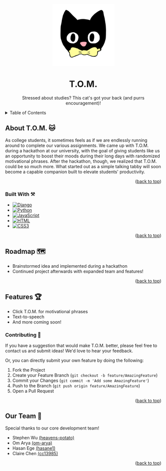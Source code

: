 <a name="readme-top"></a>

<!-- PROJECT LOGO -->
<p align="center">
  <img src="static/assets/TOM.png" alt="TOM" width="200">
</p>
<div align="center">
  <a href="https://github.com/om-arya/T.O.M."></a>

<h1 align="center" font-size=36px>T.O.M.</h1>

  <p align="center">
    Stressed about studies? This cat's got your back (and purrs encouragement)!
    <br />
  </p>
</div>

<!-- TABLE OF CONTENTS -->
<details>
  <summary>Table of Contents</summary>
  <ol>
    <li>
      <a href="#about-the-project">About The Project</a>
      <ul>
        <li><a href="#built-with">Built With</a></li>
      </ul>
    </li>
    <li>
      <a href="#features">Features</a>
      <ul>
        <li><a href="#contributing">Contributing</a></li>
      </ul>
    </li>
    <li><a href="#roadmap">Roadmap</a></li>
    <li><a href="#our-team">Our Team</a></li>
  </ol>
</details>

<!-- ABOUT THE PROJECT -->
<a id="about-the-project"></a>
## About T.O.M. 🐱
As college students, it sometimes feels as if we are endlessly running around to complete our various assignments. We came up with T.O.M. during a hackathon at our university, with the goal of giving students like us an opportunity to boost their moods during their long days with randomized motivational phrases. After the hackathon, though, we realized that T.O.M. could be so much more. What started out as a simple talking tabby will soon become a capable companion built to elevate students' productivity.

<p align="right">(<a href="#readme-top">back to top</a>)</p>

<a id="built-with"></a>
### Built With ⚒️
* [![Django][Django.com]][Django-url]
* [![Python][Python.com]][Python-url]
* [![JavaScript][JS.js]][JS-url]
* [![HTML][HTML.com]][HTML-url]
* [![CSS3][CSS.com]][CSS-url]

<p align="right">(<a href="#readme-top">back to top</a>)</p>

<!-- ROADMAP -->
<a id="roadmap"></a>
## Roadmap 🗺️
- Brainstormed idea and implemented during a hackathon
- Continued project afterwards with expanded team and features!

<p align="right">(<a href="#readme-top">back to top</a>)</p>

<!-- FEATURES -->
<a id="features"></a>
## Features 🏆
- Click T.O.M. for motivational phrases
- Text-to-speech
- And more coming soon!

<a id="contributing"></a>
### Contributing 🤚
If you have a suggestion that would make T.O.M. better, please feel free to contact us and submit ideas! We'd love to hear your feedback.

Or, you can directly submit your own feature by doing the following:
1. Fork the Project
2. Create your Feature Branch (`git checkout -b feature/AmazingFeature`)
3. Commit your Changes (`git commit -m 'Add some AmazingFeature'`)
4. Push to the Branch (`git push origin feature/AmazingFeature`)
5. Open a Pull Request

<p align="right">(<a href="#readme-top">back to top</a>)</p>

<!-- OUR TEAM -->
<a id="our-team"></a>
## Our Team 🎉
Special thanks to our core development team!
- Stephen Wu [(heavens-potato)](https://github.com/heavens-potato)
- Om Arya [(om-arya)](https://github.com/om-arya)
- Hasan Ege [(hasane1)](https://github.com/hasane1)
- Claire Chen [(cc13985)](https://github.com/cc13985)

<p align="right">(<a href="#readme-top">back to top</a>)</p>

<!-- MARKDOWN LINKS & IMAGES -->
[JS.js]: https://img.shields.io/badge/javascript-%23323330.svg?style=for-the-badge&logo=javascript&logoColor=%23F7DF1E
[JS-url]: https://JavaScript.com/
[HTML.com]: https://img.shields.io/badge/html5-%23E34F26.svg?style=for-the-badge&logo=html5&logoColor=white
[HTML-url]: https://html.com/
[CSS.com]: https://img.shields.io/badge/css3-%231572B6.svg?style=for-the-badge&logo=css3&logoColor=white 
[CSS-url]: https://www.w3.org/Style/CSS/Overview.en.html#
[Python.com]: https://img.shields.io/badge/Python-3776AB?style=for-the-badge&logo=python&logoColor=white
[Python-url]: https://www.python.org/
[Django.com]: https://img.shields.io/badge/Django-092E20?style=for-the-badge&logo=django&logoColor=white
[Django-url]: https://www.djangoproject.com/
